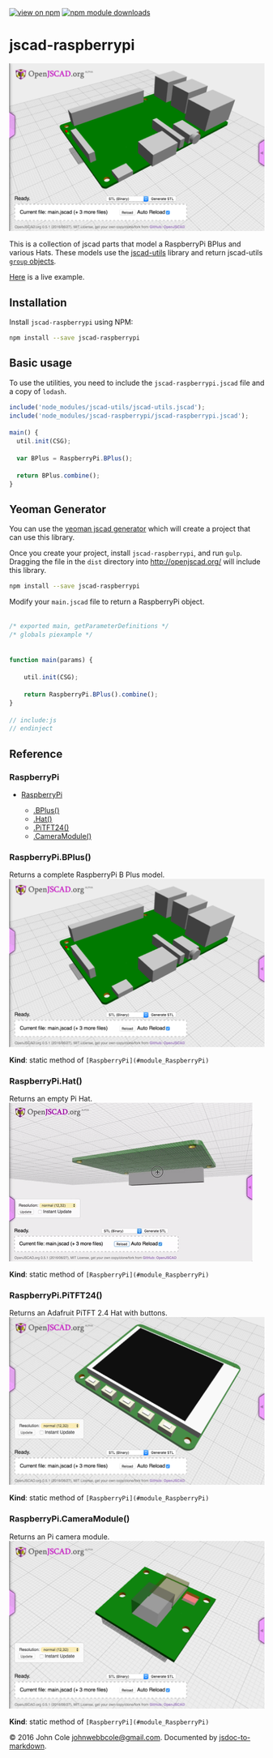 [![view on npm](http://img.shields.io/npm/v/jscad-raspberrypi.svg)](https://www.npmjs.org/package/jscad-raspberrypi) [![npm module downloads](http://img.shields.io/npm/dt/jscad-raspberrypi.svg)](https://www.npmjs.org/package/jscad-raspberrypi)

# jscad-raspberrypi

![bplus example](jsdoc2md/bplus.png)

This is a collection of jscad parts that model a RaspberryPi BPlus and various Hats. These models use the [jscad-utils](https://github.com/johnwebbcole/jscad-utils) library and return jscad-utils [`group` objects](https://github.com/johnwebbcole/jscad-utils#utilgroupnames-objects--object).

[Here](http://openjscad.org/#https://gist.githubusercontent.com/johnwebbcole/d05fe472a86cfc31b4f1342cbf8acb12/raw/1bccaf05956958775fac248096ae8bc4666e286e/rpi-test.jscad) is a live example.

## Installation

Install `jscad-raspberrypi` using NPM:

```bash
npm install --save jscad-raspberrypi
```

## Basic usage

To use the utilities, you need to include the `jscad-raspberrypi.jscad` file and a copy of `lodash`.

```javascript
include('node_modules/jscad-utils/jscad-utils.jscad');
include('node_modules/jscad-raspberrypi/jscad-raspberrypi.jscad');

main() {
  util.init(CSG);

  var BPlus = RaspberryPi.BPlus();

  return BPlus.combine();
}
```

## Yeoman Generator

You can use the [yeoman jscad generator](https://www.npmjs.com/package/generator-jscad) which will create a project that can use this library.

Once you create your project, install `jscad-raspberrypi`, and run `gulp`. Dragging the file in the `dist` directory into <http://openjscad.org/> will include this library.

```bash
npm install --save jscad-raspberrypi
```

Modify your `main.jscad` file to return a RaspberryPi object.

```javascript

/* exported main, getParameterDefinitions */
/* globals piexample */


function main(params) {

    util.init(CSG);

    return RaspberryPi.BPlus().combine();
}

// include:js
// endinject
```

## Reference

### RaspberryPi

- [RaspberryPi](#module_RaspberryPi)

  - [.BPlus()](#module_RaspberryPi.BPlus)
  - [.Hat()](#module_RaspberryPi.Hat)
  - [.PiTFT24()](#module_RaspberryPi.PiTFT24)
  - [.CameraModule()](#module_RaspberryPi.CameraModule)

[]()

### RaspberryPi.BPlus()

Returns a complete RaspberryPi B Plus model. ![bplus example](jsdoc2md/bplus.png)

**Kind**: static method of `[RaspberryPi](#module_RaspberryPi)`<br>
[]()

### RaspberryPi.Hat()

Returns an empty Pi Hat. ![hat example](jsdoc2md/hat.gif)

**Kind**: static method of `[RaspberryPi](#module_RaspberryPi)`<br>
[]()

### RaspberryPi.PiTFT24()

Returns an Adafruit PiTFT 2.4 Hat with buttons. ![PiTFT 2.4 example](jsdoc2md/pitft24.png)

**Kind**: static method of `[RaspberryPi](#module_RaspberryPi)`<br>
[]()

### RaspberryPi.CameraModule()

Returns an Pi camera module. ![camera example](jsdoc2md/camera.png)

**Kind**: static method of `[RaspberryPi](#module_RaspberryPi)`

© 2016 John Cole [johnwebbcole@gmail.com](mailto:johnwebbcole@gmail.com). Documented by [jsdoc-to-markdown](https://github.com/75lb/jsdoc-to-markdown).
